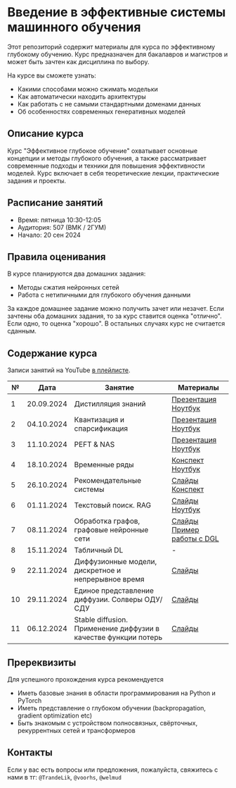 # Введение в эффективные системы машинного обучения

Этот репозиторий содержит материалы для курса по эффективному глубокому обучению. Курс предназначен для бакалавров и магистров и может быть зачтен как дисциплина по выбору.

На курсе вы сможете узнать:
- Какими способами можно сжимать модельки
- Как автоматически находить архитектуры
- Как работать с не самыми стандартными доменами данных
- Об особенностях современных генеративных моделей

## Описание курса

Курс "Эффективное глубокое обучение" охватывает основные концепции и методы глубокого обучения, а также рассматривает современные подходы и техники для повышения эффективности моделей. Курс включает в себя теоретические лекции, практические задания и проекты.

## Расписание занятий

- Время: пятница 10:30-12:05
- Аудитория: 507 (ВМК / 2ГУМ)
- Начало: 20 сен 2024


## Правила оценивания

В курсе планируются два домашних задания:
- Методы сжатия нейронных сетей
- Работа с нетипичными для глубокого обучения данными

За каждое домашнее задание можно получить зачет или незачет. Если зачтены оба домашних задания, то за курс ставится оценка "отлично". Если одно, то оценка "хорошо". В остальных случаях курс не считается сданным.

## Содержание курса

Записи занятий на YouTube [в плейлисте](https://www.youtube.com/playlist?list=PLmqlXGZVoej1sAsUNFIDoGleiTtb4Y1Pa).

| № | Дата | Занятие  | Материалы |
|----|-----|----------|-----------|
| 1  | 20.09.2024 | Дистилляция знаний| [Презентация](presentations/lec1_knowledge_distillation.pdf) [Ноутбук](notebooks/sem1_knowledge_distillation.ipynb) |
| 2  | 04.10.2024 | Квантизация и спарсификация| [Презентация](presentations/lec2_quantization_sparsification.pdf) [Ноутбук](notebooks/sem2_quantization/sem2_quantization.ipynb) |
| 3  | 11.10.2024 | PEFT & NAS| [Презентация](presentations/lec3_peft_nas.pdf) [Ноутбук](notebooks/sem3_peft_nas.ipynb) |
| 4  | 18.10.2024 | Временные ряды | [Конспект](presentations/lec4_time_series_analysis/notes.pdf) [Ноутбук](https://github.com/thuml/Time-Series-Library/blob/main/tutorial/TimesNet_tutorial.ipynb)
| 5  | 26.10.2024 | Рекомендательные системы | [Слайды](presentations/lec5_recommender_systems/slides.pdf) [Конспект](presentations/lec5_recommender_systems/notess.pdf) |
| 6  | 01.11.2024 | Текстовый поиск. RAG | [Слайды](presentations/lec6_textsearch_rag/slides.pdf) [Ноутбук](notebooks/sem6_textsearch_rag.ipynb) |
| 7  | 08.11.2024 | Обработка графов, графовые нейронные сети | [Слайды](presentations/lec7_gnn.pdf) [Пример работы с DGL](https://docs.dgl.ai/en/1.1.x/tutorials/blitz/1_introduction.html) |
| 8  | 15.11.2024 | Табличный DL | - |
| 9  | 22.11.2024 | Диффузионные модели, дискретное и непрерывное время | [Слайды](presentations/lec9_diffusion.pdf) |
| 10 | 29.11.2024 | Единое представление диффузии. Солверы ОДУ/СДУ | [Слайды](presentations/lec10_edm_solvers.pdf) |
| 11 | 06.12.2024 | Stable diffusion. Применение диффузии в качестве функции потерь | [Слайды](presentations/lec11_sd_sds_dmd.pdf) |

## Пререквизиты

Для успешного прохождения курса рекомендуется
- Иметь базовые знания в области программирования на Python и PyTorch
- Иметь представление о глубоком обучении (backpropagation, gradient optimization etc)
- Быть знакомым с устройством полносвязных, свёрточных, рекуррентных сетей и трансформеров

## Контакты

Если у вас есть вопросы или предложения, пожалуйста, свяжитесь с нами в тг: `@TrandeLik`, `@voorhs`, `@welmud`
